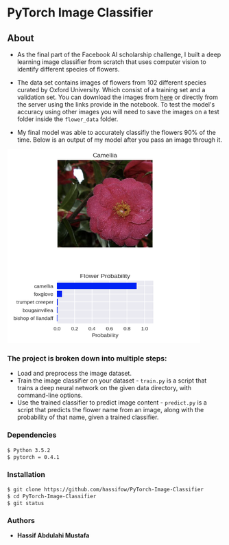 # PyTorch Image Classifier

## About 

* As the final part of the Facebook AI scholarship challenge, I built a deep learning image classifier from scratch that uses computer vision to identify different species of flowers.

* The data set contains images of flowers from 102 different species curated by Oxford University. Which consist of a training set and a validation set. You can download the images from [here](https://s3.amazonaws.com/content.udacity-data.com/courses/nd188/flower_data.zip) or directly from the server using the links provide in the notebook. To test the model's accuracy using other images you will need to save the images on a test folder inside the `flower_data` folder.

* My final model was able to accurately classifiy the flowers 90% of the time. Below is an output of my model after you pass an image through it.

<img src='assets/output.png' width=450px height = 450px>

### The project is broken down into multiple steps:

* Load and preprocess the image dataset. 
* Train the image classifier on your dataset - `train.py` is a script that trains a deep neural network on the given data directory, with command-line options.
* Use the trained classifier to predict image content - `predict.py` is a script that predicts the flower name from an image, along with the probability of that name, given a trained classifier.

### Dependencies

    $ Python 3.5.2
    $ pytorch = 0.4.1

### Installation
    $ git clone https://github.com/hassifow/PyTorch-Image-Classifier
    $ cd PyTorch-Image-Classifier
    $ git status
   
### Authors

   * **Hassif Abdulahi Mustafa** 


